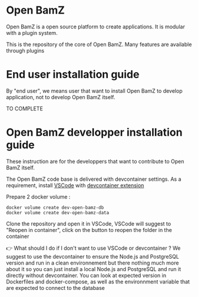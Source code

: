 # Open BamZ

Open BamZ is a open source platform to create applications. 
It is modular with a plugin system.

This is the repository of the core of Open BamZ. Many features are available through plugins

# End user installation guide

By "end user", we means user that want to install Open BamZ to develop application, not to develop Open BamZ itself.

TO COMPLETE

# Open BamZ developper installation guide

These instruction are for the developpers that want to contribute to Open BamZ itself.

The Open BamZ code base is delivered with devcontainer settings. As a requirement, install [VSCode](https://code.visualstudio.com/) with [devcontainer extension](vscode:extension/ms-vscode-remote.remote-containers)

Prepare 2 docker volume : 
```
docker volume create dev-open-bamz-db
docker volume create dev-open-bamz-data
```

Clone the repository and open it in VSCode, VSCode will suggest to "Reopen in container", click on the button to reopen the folder in the container

👉 What should I do if I don't want to use VSCode or devcontainer ? We suggest to use the devcontainer to ensure the Node.js and PostgreSQL version and run in a clean environnement but there nothing much more about it so you can just install a local Node.js and PostgreSQL and run it directly without devcontainer. You can look at expected version in Dockerfiles and docker-compose, as well as the environnment variable that are expected to connect to the database

